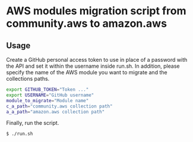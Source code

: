 # AWS modules migration script from community.aws to amazon.aws

## Usage
Create a GitHub personal access token to use in place of a password with the API and set it within the username inside run.sh. In addition, please specify the name of the AWS module you want to migrate and the collections paths.
```bash
export GITHUB_TOKEN="Token ..."
export USERNAME="GitHub username"
module_to_migrate="Module name"
c_a_path="community.aws collection path"
a_a_path="amazon.aws collection path"
```

Finally, run the script.
```bash
$ ./run.sh
```